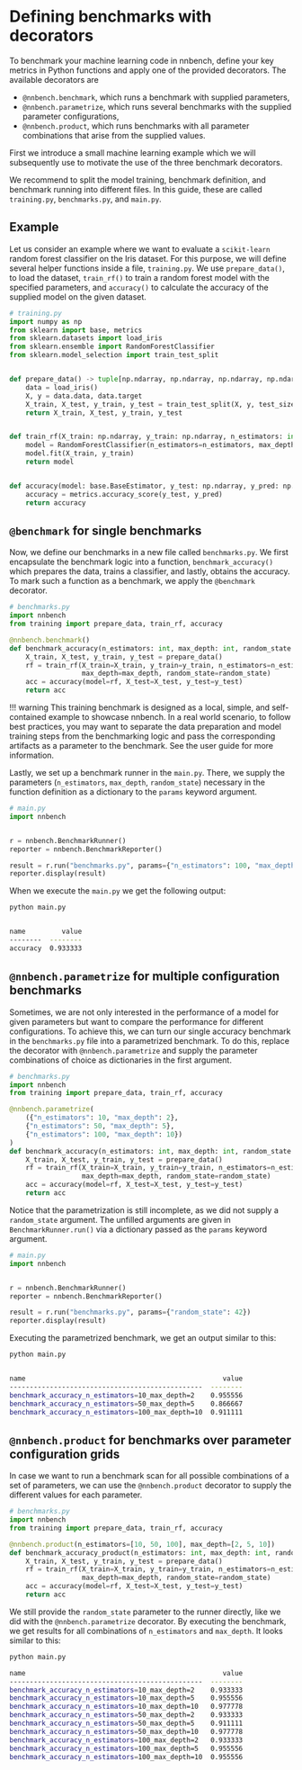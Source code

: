 # Defining benchmarks with decorators

To benchmark your machine learning code in nnbench, define your key metrics in Python functions and apply one of the provided decorators.
The available decorators are 
- `@nnbench.benchmark`, which runs a benchmark with supplied parameters,
- `@nnbench.parametrize`, which runs several benchmarks with the supplied parameter configurations,
- `@nnbench.product`, which runs benchmarks with all parameter combinations that arise from the supplied values. 

First we introduce a small machine learning example which we will subsequently use to motivate the use of the three benchmark decorators.

We recommend to split the model training, benchmark definition, and benchmark running into different files. In this guide, these are called `training.py`, `benchmarks.py`, and `main.py`.

## Example
Let us consider an example where we want to evaluate a `scikit-learn` random forest classifier on the Iris dataset.
For this purpose, we will define several helper functions inside a file, `training.py`. We use `prepare_data()`, to load the dataset,  `train_rf()` to train a random forest model with the specified parameters, and `accuracy()` to calculate the accuracy of the supplied model on the given dataset.

```python
# training.py
import numpy as np
from sklearn import base, metrics
from sklearn.datasets import load_iris
from sklearn.ensemble import RandomForestClassifier
from sklearn.model_selection import train_test_split


def prepare_data() -> tuple[np.ndarray, np.ndarray, np.ndarray, np.ndarray]:
    data = load_iris()
    X, y = data.data, data.target
    X_train, X_test, y_train, y_test = train_test_split(X, y, test_size=0.3)
    return X_train, X_test, y_train, y_test


def train_rf(X_train: np.ndarray, y_train: np.ndarray, n_estimators: int, max_depth: int, random_state: int = 42) -> RandomForestClassifier:
    model = RandomForestClassifier(n_estimators=n_estimators, max_depth=max_depth, random_state=random_state)
    model.fit(X_train, y_train)
    return model


def accuracy(model: base.BaseEstimator, y_test: np.ndarray, y_pred: np.ndarray) -> float:
    accuracy = metrics.accuracy_score(y_test, y_pred)
    return accuracy
```

## `@benchmark` for single benchmarks
Now, we define our benchmarks in a new file called `benchmarks.py`.
We first encapsulate the benchmark logic into a function, `benchmark_accuracy()` which prepares the data, trains a classifier, and lastly, obtains the accuracy.
To mark such a function as a benchmark, we apply the `@benchmark` decorator.

```python
# benchmarks.py
import nnbench
from training import prepare_data, train_rf, accuracy

@nnbench.benchmark()
def benchmark_accuracy(n_estimators: int, max_depth: int, random_state: int) -> float:
    X_train, X_test, y_train, y_test = prepare_data()
    rf = train_rf(X_train=X_train, y_train=y_train, n_estimators=n_estimators,
                  max_depth=max_depth, random_state=random_state)
    acc = accuracy(model=rf, X_test=X_test, y_test=y_test)
    return acc
```

!!! warning
    This training benchmark is designed as a local, simple, and self-contained example to showcase nnbench. 
    In a real world scenario, to follow best practices, you may want to separate the data preparation and model training steps from the benchmarking logic and pass the corresponding artifacts as a parameter to the benchmark. See the user guide for more information.

Lastly, we set up a benchmark runner in the `main.py`. There, we supply the parameters (`n_estimators`, `max_depth`, `random_state`) necessary in the function definition as a dictionary to the `params` keyword argument. 

```python
# main.py
import nnbench


r = nnbench.BenchmarkRunner()
reporter = nnbench.BenchmarkReporter()

result = r.run("benchmarks.py", params={"n_estimators": 100, "max_depth": 5, "random_state": 42})
reporter.display(result)
```

When we execute the `main.py` we get the following output:


```bash
python main.py  


name         value
--------  --------
accuracy  0.933333
```

## `@nnbench.parametrize` for multiple configuration benchmarks

Sometimes, we are not only interested in the performance of a model for given parameters but want to compare the performance for different configurations. 
To achieve this, we can turn our single accuracy benchmark in the `benchmarks.py` file into a parametrized benchmark.
To do this, replace the decorator with `@nnbench.parametrize` and supply the parameter combinations of choice as dictionaries in the first argument.

```python
# benchmarks.py
import nnbench
from training import prepare_data, train_rf, accuracy

@nnbench.parametrize(
    ({"n_estimators": 10, "max_depth": 2},
    {"n_estimators": 50, "max_depth": 5},
    {"n_estimators": 100, "max_depth": 10})
)
def benchmark_accuracy(n_estimators: int, max_depth: int, random_state: int) -> float:
    X_train, X_test, y_train, y_test = prepare_data()
    rf = train_rf(X_train=X_train, y_train=y_train, n_estimators=n_estimators,
                  max_depth=max_depth, random_state=random_state)
    acc = accuracy(model=rf, X_test=X_test, y_test=y_test)
    return acc
```

Notice that the parametrization is still incomplete, as we did not supply a `random_state` argument.
The unfilled arguments are given in `BenchmarkRunner.run()` via a dictionary passed as the `params` keyword argument.

```python
# main.py
import nnbench


r = nnbench.BenchmarkRunner()
reporter = nnbench.BenchmarkReporter()

result = r.run("benchmarks.py", params={"random_state": 42})
reporter.display(result)
```

Executing the parametrized benchmark, we get an output similar to this:

```bash
python main.py  


name                                                 value
------------------------------------------------  --------
benchmark_accuracy_n_estimators=10_max_depth=2    0.955556
benchmark_accuracy_n_estimators=50_max_depth=5    0.866667
benchmark_accuracy_n_estimators=100_max_depth=10  0.911111
```

## `@nnbench.product` for benchmarks over parameter configuration grids

In case we want to run a benchmark scan for all possible combinations of a set of parameters, we can use the `@nnbench.product` decorator to supply the different values for each parameter.

```python
# benchmarks.py
import nnbench
from training import prepare_data, train_rf, accuracy

@nnbench.product(n_estimators=[10, 50, 100], max_depth=[2, 5, 10])
def benchmark_accuracy_product(n_estimators: int, max_depth: int, random_state: int) -> float:
    X_train, X_test, y_train, y_test = prepare_data()
    rf = train_rf(X_train=X_train, y_train=y_train, n_estimators=n_estimators,
                  max_depth=max_depth, random_state=random_state)
    acc = accuracy(model=rf, X_test=X_test, y_test=y_test)
    return acc
```

We still provide the `random_state` parameter to the runner directly, like we did with the `@nnbench.parametrize` decorator.
By executing the benchmark, we get results for all combinations of `n_estimators` and `max_depth`.
It looks similar to this:

```bash
python main.py  

name                                                 value
------------------------------------------------  --------
benchmark_accuracy_n_estimators=10_max_depth=2    0.933333
benchmark_accuracy_n_estimators=10_max_depth=5    0.955556
benchmark_accuracy_n_estimators=10_max_depth=10   0.977778
benchmark_accuracy_n_estimators=50_max_depth=2    0.933333
benchmark_accuracy_n_estimators=50_max_depth=5    0.911111
benchmark_accuracy_n_estimators=50_max_depth=10   0.977778
benchmark_accuracy_n_estimators=100_max_depth=2   0.933333
benchmark_accuracy_n_estimators=100_max_depth=5   0.955556
benchmark_accuracy_n_estimators=100_max_depth=10  0.955556
```
